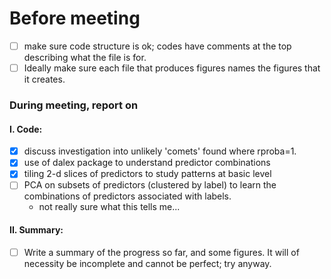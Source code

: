 # Before meeting

- [ ] make sure code structure is ok; codes have comments at the top describing what the file is for. 
- [ ] Ideally make sure each file that produces figures names the figures that it creates. 

### During meeting, report on

#### I. Code:

- [x] discuss investigation into unlikely 'comets' found where rproba=1.
- [x] use of dalex package to understand predictor combinations
- [x] tiling 2-d slices of predictors to study patterns at basic level
- [ ] PCA on subsets of predictors (clustered by label) to learn the combinations of predictors associated with labels.
  - not really sure what this tells me...

#### II. Summary:

- [ ] Write a summary of the progress so far, and some figures. It will of necessity be incomplete and cannot be perfect; try anyway.

 
